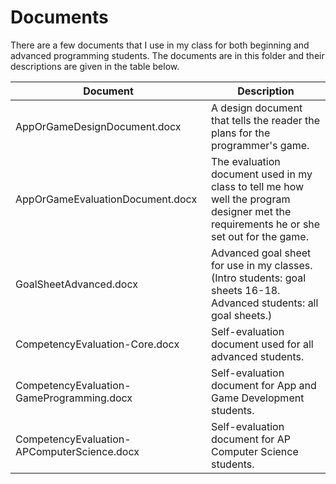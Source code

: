# Documents

There are a few documents that I use in my class for both beginning and advanced programming students.  The documents are in this folder and their descriptions are given in the table below.

Document | Description
-------- | -----------
AppOrGameDesignDocument.docx | A design document that tells the reader the plans for the programmer's game.
AppOrGameEvaluationDocument.docx | The evaluation document used in my class to tell me how well the program designer met the requirements he or she set out for the game.
GoalSheetAdvanced.docx | Advanced goal sheet for use in my classes.  (Intro students: goal sheets 16-18.  Advanced students: all goal sheets.)
CompetencyEvaluation-Core.docx | Self-evaluation document used for all advanced students.
CompetencyEvaluation-GameProgramming.docx | Self-evaluation document for App and Game Development students.
CompetencyEvaluation-APComputerScience.docx | Self-evaluation document for AP Computer Science students.
